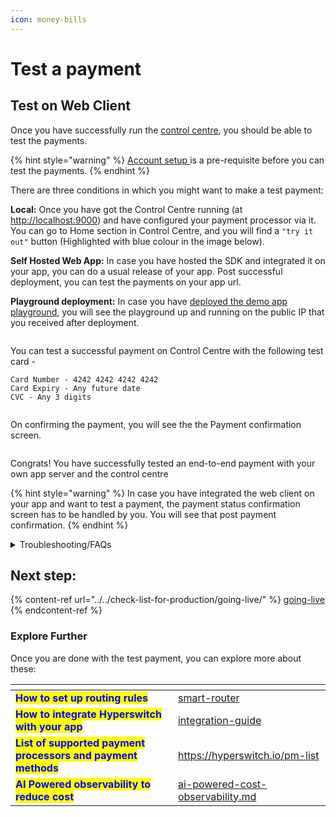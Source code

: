 ```yaml
---
icon: money-bills
---
```


# Test a payment

## Test on Web Client <a href="#user-content-create-a-payment" id="user-content-create-a-payment"></a>

Once you have successfully run the [control centre](../local-setup-guide.md), you should be able to test the payments.&#x20;

{% hint style="warning" %}
[Account setup ](./)is a pre-requisite before you can test the payments.
{% endhint %}

There are three conditions in which you might want to make a test payment:

**Local:** Once you have got the Control Centre running (at [http://localhost:9000](http://localhost:9000/dashboard/home)) and have configured your payment processor via it. You can go to Home section in Control Centre, and you will find a `"try it out"` button (Highlighted with blue colour in the image below).

**Self Hosted Web App:** In case you have hosted the SDK and integrated it on your app, you can do a usual release of your app. Post successful deployment, you can test the payments on your app url.

**Playground deployment:** In case you have [deployed the demo app playground](../deploy-hyperswitch-on-aws/component-wise-deployment/deploy-web-client/playground-deployment-for-prototyping-optional.md), you will see the playground up and running on the public IP that you received after deployment.

<figure><img src="../../.gitbook/assets/Screenshot 2024-05-29 at 9.35.09 PM.png" alt=""><figcaption></figcaption></figure>

You can test a successful payment on Control Centre with the following test card -

```
Card Number - 4242 4242 4242 4242
Card Expiry - Any future date
CVC - Any 3 digits
```

<figure><img src="../../.gitbook/assets/Screenshot 2024-05-29 at 9.46.28 PM.png" alt=""><figcaption></figcaption></figure>

On confirming the payment, you will see the the Payment confirmation screen.

<figure><img src="../../.gitbook/assets/Screenshot 2024-05-29 at 9.49.06 PM.png" alt=""><figcaption></figcaption></figure>

Congrats! You have successfully tested an end-to-end payment with your own app server and the control centre

{% hint style="warning" %}
In case you have integrated the web client on your app and want to test a payment, the payment status confirmation screen has to be handled by you. You will see that post payment confirmation.
{% endhint %}

<details>

<summary>Troubleshooting/FAQs</summary>

1. **I cannot see the Web app playground running on `http://localhost:5252`**\
   This can happen when the playground's server or client are not run properly. Please check your terminal for any errors. The errors are directive, and should be able to pinpoint the issue. You can restart the playground using `npm run start:playground`\
   Please make sure that you are sending the publishable key correctly.
2. **I have hosted the web client successfully, but cannot see the payment element**\
   Please check the console errors. Please make sure that the publishable key and api key are correct. Please verify if the web client is initiated with a valid client secret.\
   Also make sure that HyperLoader.js is hosted successfully. You can open that URL on browser and see if the bundle is correct. In Network tab, check if the HyperLoader.js is called correctly. If not, please verify the env file and make sure that the correct URL is set.
3. **I am unable to complete the payment**\
   There can be multiple reasons for this. Please make sure that you have correctly followed all the steps in [account setup ](./)section.\
   Also make sure that you have configured at least 1 connector.
4. **After payment, I see a `Page Not Found` error.**\
   This can be a demo playground issue and not an issue with the web client. Please make sure that the return URL is correctly set.
5. **My transactions are  failing.** \
   This can happen when the connector is not correctly configured. Please make sure that the configured API keys are correct. In case of card payments, make sure that you have enabled raw card processing on the connector dashboard.\
   An exhaustive list of error and the corrective items are [here](https://api-reference.hyperswitch.io/essentials/error_codes).

</details>

## Next step:

{% content-ref url="../../check-list-for-production/going-live/" %}
[going-live](../../check-list-for-production/going-live/)
{% endcontent-ref %}

### Explore Further

Once you are done with the test payment, you can explore more about these:

<table data-card-size="large" data-view="cards"><thead><tr><th></th><th data-hidden data-card-target data-type="content-ref"></th></tr></thead><tbody><tr><td><mark style="color:blue;"><strong>How to set up routing rules</strong></mark></td><td><a href="../../explore-hyperswitch/payment-flows-and-management/smart-router/">smart-router</a></td></tr><tr><td><mark style="color:blue;"><strong>How to integrate Hyperswitch with your app</strong></mark></td><td><a href="../../explore-hyperswitch/merchant-controls/integration-guide/">integration-guide</a></td></tr><tr><td><mark style="color:blue;"><strong>List of supported payment processors and payment methods</strong></mark></td><td><a href="https://hyperswitch.io/pm-list">https://hyperswitch.io/pm-list</a></td></tr><tr><td><mark style="color:blue;"><strong>AI Powered observability to reduce cost</strong></mark></td><td><a href="../../about-hyperswitch/payments-modules/ai-powered-cost-observability.md">ai-powered-cost-observability.md</a></td></tr></tbody></table>

